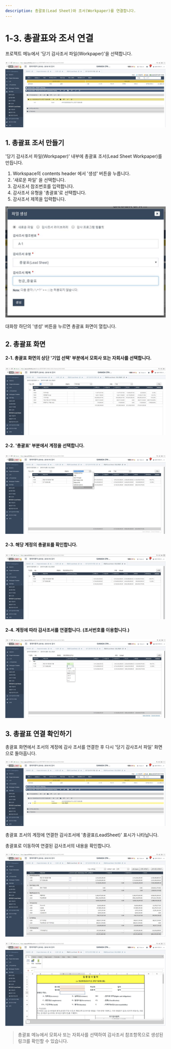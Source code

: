 ```yaml
---
description: 총괄표(Lead Sheet)와 조서(Workpaper)를 연결합니다.
---
```


# 1-3. 총괄표와 조서 연결

프로젝트 메뉴에서 '당기 감사조서 파일\(Workpaper\)'을 선택합니다. 

![Project Home &amp;gt; &#xB2F9;&#xAE30; &#xAC10;&#xC0AC;&#xC870;&#xC11C; &#xD30C;&#xC77C;](../../../.gitbook/assets/image%20%28124%29.png)

## 1. 총괄표 조서 만들기  

'당기 감사조서 파일\(Workpaper\)' 내부에 총괄표 조서\(Lead Sheet Workpaper\)를 만듭니다. 

1. Workspace의 contents header 에서 '생성' 버튼을 누릅니다.
2. '새로운 파일' 을 선택합니다.  
3. 감사조서 참조번호를 입력합니다. 
4. 감사조서 유형을 '총괄표'로 선택합니다. 
5. 감사조서 제목을 입력합니다.  

![Project Home &amp;gt; &#xB2F9;&#xAE30; &#xAC10;&#xC0AC;&#xC870;&#xC11C; &#xD30C;&#xC77C; &amp;gt; &#xC0DD;&#xC131; &amp;gt; &#xD30C;&#xC77C; &#xC0DD;&#xC131; : &#xB2F9;&#xAE30; &#xAC10;&#xC0AC;&#xC870;&#xC11C; &#xD30C;&#xC77C; &#xC0DD;&#xC131; &#xD654;&#xBA74;](../../../.gitbook/assets/image%20%2822%29.png)

대화창 하단의 '생성' 버튼을 누르면 총괄표 화면이 열립니다. 

## 2. 총괄표 화면 

#### 2-1. 총괄표 화면의 상단 '기업 선택' 부분에서 모회사 또는 자회사를 선택합니다.  

![&#xCD1D;&#xAD04;&#xD45C; &#xC870;&#xC11C; &#xD654;&#xBA74; &amp;gt; &#xBAA8;&#xD68C;&#xC0AC; &#xB610;&#xB294; &#xC790;&#xD68C;&#xC0AC; &#xC120;&#xD0DD; ](../../../.gitbook/assets/image%20%2886%29.png)

#### 2-2. '총괄표' 부분에서 계정을 선택합니다. 

![&#xCD1D;&#xAD04;&#xD45C; &#xC870;&#xC11C; &#xD654;&#xBA74; &amp;gt; &#xCD1D;&#xAD04;&#xD45C; &#xACC4;&#xC815; &#xC120;&#xD0DD;](../../../.gitbook/assets/image%20%28112%29.png)

#### 2-3. 해당 계정의 총괄표를 확인합니다.  

![&#xCD1D;&#xAD04;&#xD45C; &#xC870;&#xC11C; &#xD654;&#xBA74; &amp;gt; &#xD574;&#xB2F9; &#xACC4;&#xC815;&#xC758; &#xCD1D;&#xAD04;&#xD45C; &#xD655;&#xC778;](../../../.gitbook/assets/image%20%2871%29.png)

#### 2-4. 계정에 따라 감사조서를 연결합니다. \(조서번호를 이용합니다.\) 

![&#xCD1D;&#xAD04;&#xD45C; &#xC870;&#xC11C; &#xD654;&#xBA74; &amp;gt; &#xACC4;&#xC815; &#xC120;&#xD0DD;  &amp;gt; &#xAC10;&#xC0AC;&#xC870;&#xC11C; &#xC5F0;&#xACB0;](../../../.gitbook/assets/image%20%288%29.png)

## 3. 총괄표 연결 확인하기 

총괄표 화면에서 조서의 계정에 감사 조서를 연결한 후 다시 '당기 감사조서 파일' 화면으로 돌아옵니다. 

![Project Home &amp;gt; &#xB2F9;&#xAE30; &#xAC10;&#xC0AC;&#xC870;&#xC11C; &#xD30C;&#xC77C; &#xD654;&#xBA74;](../../../.gitbook/assets/image%20%2857%29.png)

총괄표 조서의 계정에 연결한 감사조서에 '총괄표\(LeadSheet\)' 표시가 나타납니다.

총괄표로 이동하여 연결된 감사조서의 내용을 확인합니다.

![Project Home &amp;gt; &#xC7AC;&#xBB34;&#xC81C;&#xD45C; &amp;gt; &#xCD1D;&#xAD04;&#xD45C; \(Lead Sheet\)](../../../.gitbook/assets/image%20%2867%29.png)

![Project Home &amp;gt; &#xC7AC;&#xBB34;&#xC81C;&#xD45C; &amp;gt; &#xCD1D;&#xAD04;&#xD45C;\(Lead Sheet\)](../../../.gitbook/assets/image%20%28172%29.png)

> 총괄표 메뉴에서 모회사 또는 자회사를 선택하여 감사조서 참조항목으로 생성된 링크를 확인할 수 있습니다.



